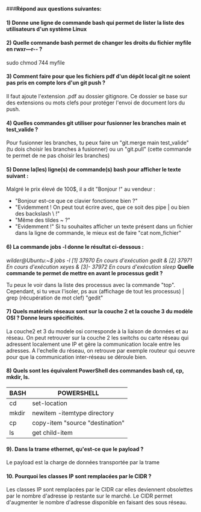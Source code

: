 ###**Répond aux questions suivantes:**

#### 1) Donne une ligne de commande bash qui permet de lister la liste des utilisateurs d'un système Linux

#### 2) Quelle commande bash permet de changer les droits du fichier myfile en rwxr—r-- ?
sudo chmod 744 myfile

#### 3) Comment faire pour que les fichiers pdf d'un dépôt local git ne soient pas pris en compte lors d'un git push ?
Il faut ajoute l'extension .pdf au dossier gitignore. Ce dossier se base sur des extensions ou mots clefs pour protéger l'envoi de document lors du push.

#### 4) Quelles commandes git utiliser pour fusionner les branches main et test_valide ?
Pour fusionner les branches, tu peux faire un "git.merge main test_valide" (tu dois choisir les branches à fusionner) ou un "git.pull" (cette commande te permet de ne pas choisir les branches)

#### 5) Donne la(les) ligne(s) de commande(s) bash pour afficher le texte suivant :
Malgré le prix élevé de 100$, il a dit "Bonjour !" au vendeur :
- "Bonjour est-ce que ce clavier fonctionne bien ?"
- "Evidemment ! On peut tout écrire avec, que ce soit des pipe | ou bien des backslash \\ !"
- "Même des tildes ~ ?"
- "Evidemment !"
Si tu souhaites afficher un texte présent dans un fichier dans la ligne de commande, le mieux est de faire "cat nom_fichier"

#### 6) La commande jobs -l donne le résultat ci-dessous :
*wilder@Ubuntu:~$ jobs -l
[1]  37970 En cours d'exécution   gedit &
[2]  37971 En cours d'exécution   xeyes &
[3]- 37972 En cours d'exécution   sleep*
__Quelle commande te permet de mettre en avant le processus gedit ?__

Tu peux le voir dans la liste des processus avec la commande "top". Cependant, si tu veux l'isoler, ps aux (affichage de tout les processus) | grep (récupération de mot clef) "gedit"

#### 7) Quels matériels réseaux sont sur la couche 2 et la couche 3 du modèle OSI ? Donne leurs spécificités.
La couche2 et 3 du modele osi corresponde à la liaison de données et au réseau. On peut retrouver sur la couche 2 les switchs ou carte réseau qui adressent localement une IP et gère la communication locale entre les adresses.
A l'echelle du réseau, on retrouve par exemple routeur qui oeuvre pour que la communication inter-réseau se déroule bien.

#### 8) Quels sont les équivalent PowerShell des commandes bash cd, cp, mkdir, ls.
|BASH|POWERSHELL|
|---|---|
|cd| set-location|
|mkdir|newitem -itemtype directory|
|cp| copy-item "source "destination"|
|ls| get child-item|

#### 9). Dans la trame ethernet, qu'est-ce que le payload ?
Le payload est la charge de données transportée par la trame

#### 10. Pourquoi les classes IP sont remplacées par le CIDR ?
Les classes IP sont remplacées par le CIDR car elles deviennent obsolettes par le nombre d'adresse ip restante sur le marché. Le CIDR permet d'augmenter le nombre d'adresse disponible en faisant des sous réseau.
